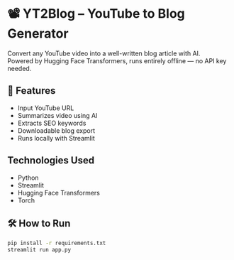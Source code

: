 # 📽️ YT2Blog – YouTube to Blog Generator

Convert any YouTube video into a well-written blog article with AI.  
Powered by Hugging Face Transformers, runs entirely offline — no API key needed.

## 🔧 Features
-  Input YouTube URL
-  Summarizes video using AI
-  Extracts SEO keywords
-  Downloadable blog export
-  Runs locally with Streamlit

##  Technologies Used
- Python
- Streamlit
- Hugging Face Transformers
- Torch

## 🛠️ How to Run
```bash
pip install -r requirements.txt
streamlit run app.py
